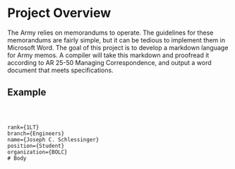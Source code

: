 # Project Overview

The Army relies on memorandums to operate. The guidelines for these memorandums are fairly simple, but it can be tedious to implement them in Microsoft Word.
The goal of this project is to develop a markdown language for Army memos. A compiler will take this markdown and proofread it according to AR 25-50 Managing Correspondence, and output a word document that meets specifications.

## Example

```



rank={1LT}
branch={Engineers}
name={Joseph C. Schlessinger}
position={Student}
organization={BOLC}
# Body

```
